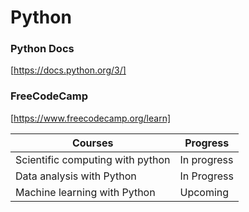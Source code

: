 # Python

### Python Docs
[https://docs.python.org/3/]

### FreeCodeCamp
[https://www.freecodecamp.org/learn]

| Courses | Progress |
| --- | --- |
| Scientific computing with python | In progress |
| Data analysis with Python | In Progress |
| Machine learning with Python | Upcoming |
